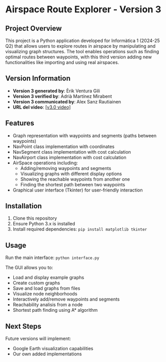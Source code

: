# Airspace Route Explorer - Version 3

## Project Overview
This project is a Python application developed for Informàtica 1 (2024-25 Q2) that allows users to explore routes in airspace by manipulating and visualizing graph structures. The tool enables operations such as finding optimal routes between waypoints, with this third version adding new functionalities like importing and using real airspaces.

## Version Information
- **Version 3 generated by**: Èrik Ventura Gili
- **Version 3 verified by**: Adrià Martínez Mirabent
- **Version 3 communicated by**: Alex Sanz Rautiainen
- **URL del video**: [\[v3.0 video\]](https://drive.google.com/file/d/17wS0_ATEhulf9PddLA4oYBvcFqGBnOxn/view?usp=sharing)

## Features
- Graph representation with waypoints and segments (paths between waypoints)
- NavPoint class implementation with coordinates
- NavSegment class implementation with cost calculation
- NavAirport class implementation with cost calculation
- AirSpace operations including:
  - Adding/removing waypoints and segments
  - Visualizing graphs with different display options
  - Showing the reachable waypoints from another one
  - Finding the shortest path between two waypoints
- Graphical user interface (Tkinter) for user-friendly interaction

## Installation
1. Clone this repository
2. Ensure Python 3.x is installed
3. Install required dependencies: ``` pip install matplotlib tkinter ```

## Usage
Run the main interface:
    ```
    python interface.py
    ```

The GUI allows you to:
- Load and display example graphs
- Create custom graphs
- Save and load graphs from files
- Visualize node neighborhoods
- Interactively add/remove waypoints and segments
- Reachability analisis from a node
- Shortest path finding using A* algorithm

## Next Steps
Future versions will implement:
- Google Earth visualization capabilities
- Our own added implementations